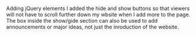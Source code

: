 Adding jQuery elements
I added the hide and show buttons so that viewers will not have to scroll further down my wbsite when I add more to the page. The box inside the show/gide section can also be used to add announcements or major ideas, not just the inroduction of the website.
 